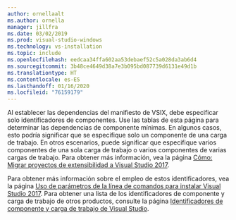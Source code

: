```yaml
---
author: ornellaalt
ms.author: ornella
manager: jillfra
ms.date: 03/02/2019
ms.prod: visual-studio-windows
ms.technology: vs-installation
ms.topic: include
ms.openlocfilehash: eedcaa34ffa602aa53debaef52c5a028da3ab6d4
ms.sourcegitcommit: 3b48ce4649d38a7e3b095bd087739d6131e49d1b
ms.translationtype: HT
ms.contentlocale: es-ES
ms.lasthandoff: 01/16/2020
ms.locfileid: "76159179"
---
```

Al establecer las dependencias del manifiesto de VSIX, debe especificar solo identificadores de componentes. Use las tablas de esta página para determinar las dependencias de componente mínimas. En algunos casos, esto podría significar que se especifique solo un componente de una carga de trabajo. En otros escenarios, puede significar que especifique varios componentes de una sola carga de trabajo o varios componentes de varias cargas de trabajo. Para obtener más información, vea la página [Cómo: Migrar proyectos de extensibilidad a Visual Studio 2017](../../extensibility/how-to-migrate-extensibility-projects-to-visual-studio-2017.md?view=vs-2017).

Para obtener más información sobre el empleo de estos identificadores, vea la página [Uso de parámetros de la línea de comandos para instalar Visual Studio 2017](../use-command-line-parameters-to-install-visual-studio.md). Para obtener una lista de los identificadores de componente y carga de trabajo de otros productos, consulte la página [Identificadores de componente y carga de trabajo de Visual Studio](../workload-and-component-ids.md).
